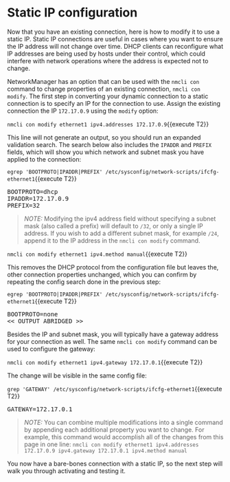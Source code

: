 # Static IP configuration

Now that you have an existing connection, here is how to modify it to use a static IP.
Static IP connections are useful in cases where you want to ensure the
IP address will not change over time. DHCP clients can reconfigure what IP addresses
are being used by hosts under their control, which could interfere with
network operations where the address is expected not to change.

NetworkManager has an option that can be used with the `nmcli con` command
to change properties of an existing connection, `nmcli con modify`.
The first step in converting your dynamic connection to a static connection
is to specify an IP for the connection to use. Assign the existing connection
the IP `172.17.0.9` using the `modify` option:

`nmcli con modify ethernet1 ipv4.addresses 172.17.0.9`{{execute T2}}

This line will not generate an output, so you should run an expanded validation
search. The search below also includes the `IPADDR` and `PREFIX` fields,
which will show you which network and subnet mask you have applied to the
connection:

`egrep 'BOOTPROTO|IPADDR|PREFIX' /etc/sysconfig/network-scripts/ifcfg-ethernet1`{{execute T2}}

<pre class=file>
BOOTPROTO=dhcp
IPADDR=172.17.0.9
PREFIX=32
</pre>

>_NOTE:_ Modifying the ipv4 address field without specifying a subnet mask (also
called a prefix) will default to `/32`, or only a single IP address. If you wish
to add a different subnet mask, for example `/24`, append it to the IP address
in the `nmcli con modify` command.

`nmcli con modify ethernet1 ipv4.method manual`{{execute T2}}

This removes the DHCP protocol from the configuration file but leaves the,
other connection properties unchanged, which you can confirm by repeating
the config search done in the previous step:

`egrep 'BOOTPROTO|IPADDR|PREFIX' /etc/sysconfig/network-scripts/ifcfg-ethernet1`{{execute T2}}

<pre class=file>
BOOTPROTO=none
<< OUTPUT ABRIDGED >>
</pre>

Besides the IP and subnet mask, you will typically have a gateway address for
your connection as well. The same `nmcli con modify` command can be used
to configure the gateway:

`nmcli con modify ethernet1 ipv4.gateway 172.17.0.1`{{execute T2}}

The change will be visible in the same config file:

`grep 'GATEWAY' /etc/sysconfig/network-scripts/ifcfg-ethernet1`{{execute T2}}

<pre class=file>
GATEWAY=172.17.0.1
</pre>

>_NOTE:_ You can combine multiple modifications into a single command by
appending each additional property you want to change. For example, this command
would accomplish all of the changes from this page in one line:
`nmcli con modify ethernet1 ipv4.addresses 172.17.0.9 ipv4.gateway 172.17.0.1 ipv4.method manual`

You now have a bare-bones connection with a static IP, so the next step will
walk you through activating and testing it.
